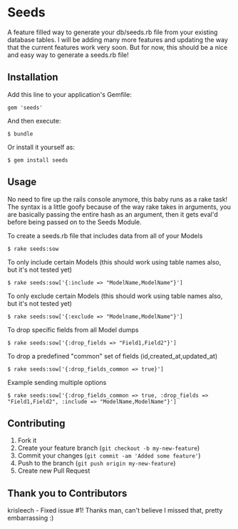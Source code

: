 # Seeds

A feature filled way to generate your db/seeds.rb file from your existing database tables.
I will be adding many more features and updating the way that the current features work very soon.
But for now, this should be a nice and easy way to generate a seeds.rb file!

## Installation

Add this line to your application's Gemfile:

    gem 'seeds'

And then execute:

    $ bundle

Or install it yourself as:

    $ gem install seeds

## Usage

No need to fire up the rails console anymore, this baby runs as a rake task!
The syntax is a little goofy because of the way rake takes in arguments,
you are basically passing the entire hash as an argument, then it gets
eval'd before being passed on to the Seeds Module.


To create a seeds.rb file that includes data from all of your Models

    $ rake seeds:sow
    
To only include certain Models (this should work using table names also, but it's not tested yet)

    $ rake seeds:sow['{:include => "ModelName,ModelName"}']

To only exclude certain Models (this should work using table names also, but it's not tested yet)

    $ rake seeds:sow['{:exclude => "Modelname,ModelName"}']
    
To drop specific fields from all Model dumps

    $ rake seeds:sow['{:drop_fields => "Field1,Field2"}']
    
To drop a predefined "common" set of fields (id,created_at,updated_at)

    $ rake seeds:sow['{:drop_fields_common => true}']
    
Example sending multiple options

    $ rake seeds:sow['{:drop_fields_common => true, :drop_fields => "Field1,Field2", :include => "ModelName,ModelName"}']
    
## Contributing

1. Fork it
2. Create your feature branch (`git checkout -b my-new-feature`)
3. Commit your changes (`git commit -am 'Added some feature'`)
4. Push to the branch (`git push origin my-new-feature`)
5. Create new Pull Request

## Thank you to Contributors

krisleech - Fixed issue #1! Thanks man, can't believe I missed that, pretty embarrassing :)
